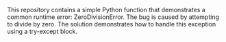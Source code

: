 This repository contains a simple Python function that demonstrates a common runtime error: ZeroDivisionError. The bug is caused by attempting to divide by zero.  The solution demonstrates how to handle this exception using a try-except block.